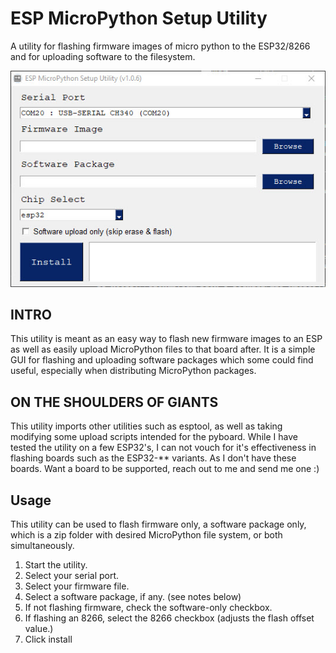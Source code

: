 # ESP MicroPython Setup Utility
A utility for flashing firmware images of micro python to the ESP32/8266 and for uploading software to the filesystem.

![alt text](https://github.com/seth-c-stenzel/ESP-MicroPython-Setup-Utility/blob/main/screenshots/ESP%20MicroPython%20Setup%20Utility.jpg?raw=true)

## INTRO
This utility is meant as an easy way to flash new firmware images to an ESP as well as easily upload MicroPython files to that board after.
It is a simple GUI for flashing and uploading software packages which some could find useful, especially when distributing MicroPython packages.

## ON THE SHOULDERS OF GIANTS
This utility imports other utilities such as esptool, as well as taking modifying some upload scripts intended for the pyboard.
While I have tested the utility on a few ESP32's, I can not vouch for it's effectiveness in flashing boards such as the ESP32-** variants. As I don't have these boards. Want a board to be supported, reach out to me and send me one :)

## Usage
This utility can be used to flash firmware only, a software package only, which is a zip folder with desired MicroPython file system, or both simultaneously.

1. Start the utility.
2. Select your serial port.
3. Select your firmware file.
4. Select a software package, if any. (see notes below)
5. If not flashing firmware, check the software-only checkbox.
6. If flashing an 8266, select the 8266 checkbox (adjusts the flash offset value.)
7. Click install

